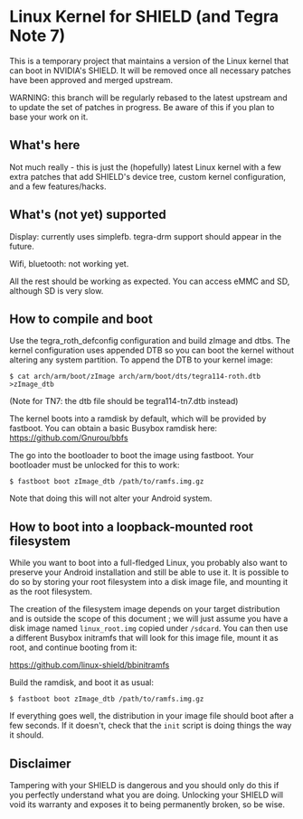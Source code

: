Linux Kernel for SHIELD (and Tegra Note 7)
==========================================
This is a temporary project that maintains a version of the Linux kernel that can boot in NVIDIA's SHIELD. It will be removed once all necessary patches have been approved and merged upstream.

WARNING: this branch will be regularly rebased to the latest upstream and to update the set of patches in progress. Be aware of this if you plan to base your work on it.

What's here
-----------
Not much really - this is just the (hopefully) latest Linux kernel with a few extra patches that add SHIELD's device tree, custom kernel configuration, and a few features/hacks.

What's (not yet) supported
--------------------------
Display: currently uses simplefb. tegra-drm support should appear in the future.

Wifi, bluetooth: not working yet.

All the rest should be working as expected. You can access eMMC and SD, although SD is very slow.

How to compile and boot
-----------------------
Use the tegra\_roth\_defconfig configuration and build zImage and dtbs. The kernel configuration uses appended DTB so you can boot the kernel without altering any system partition. To append the DTB to your kernel image:

    $ cat arch/arm/boot/zImage arch/arm/boot/dts/tegra114-roth.dtb >zImage_dtb

(Note for TN7: the dtb file should be tegra114-tn7.dtb instead)

The kernel boots into a ramdisk by default, which will be provided by fastboot. You can obtain a basic Busybox ramdisk here: https://github.com/Gnurou/bbfs

The go into the bootloader to boot the image using fastboot. Your bootloader must be unlocked for this to work:

    $ fastboot boot zImage_dtb /path/to/ramfs.img.gz

Note that doing this will not alter your Android system.

How to boot into a loopback-mounted root filesystem
---------------------------------------------------

While you want to boot into a full-fledged Linux, you probably also want to preserve your Android installation and still be able to use it. It is possible to do so by storing your root filesystem into a disk image file, and mounting it as the root filesystem.

The creation of the filesystem image depends on your target distribution and is outside the scope of this document ; we will just assume you have a disk image named `linux_root.img` copied under `/sdcard`. You can then use a different Busybox initramfs that will look for this image file, mount it as root, and continue booting from it:

https://github.com/linux-shield/bbinitramfs

Build the ramdisk, and boot it as usual:

    $ fastboot boot zImage_dtb /path/to/ramfs.img.gz

If everything goes well, the distribution in your image file should boot after a few seconds. If it doesn't, check that the `init` script is doing things the way it should.

Disclaimer
----------
Tampering with your SHIELD is dangerous and you should only do this if you perfectly understand what you are doing. Unlocking your SHIELD will void its warranty and exposes it to being permanently broken, so be wise.
